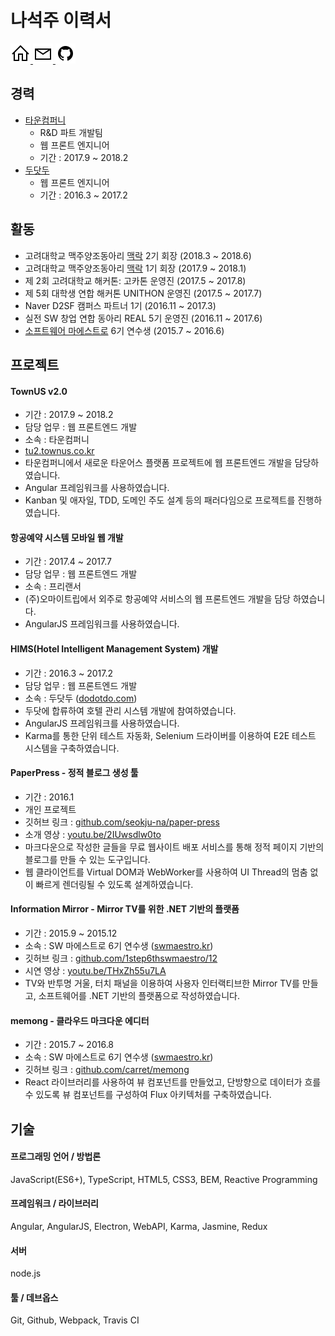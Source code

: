 # 나석주 이력서

<a href="https://seokju.me">
<img src="assets/icons/home.svg" width="32" alt="homepage">
</a>

<a href="mailto:seokju.me@gmail.com">
<img src="assets/icons/email.svg" width="32" alt="email">
</a>

<a href="https://github.com/seokju-na">
<img src="assets/icons/github.svg" width="32" alt="github">
</a>


## 경력

* [타운컴퍼니](https://fb.com/towncompany)
    - R&D 파트 개발팀
    - 웹 프론트 엔지니어
    - 기간 : 2017.9 ~ 2018.2
* [두닷두](www.dodotdo.com)
    - 웹 프론트 엔지니어
    - 기간 : 2016.3 ~ 2017.2


## 활동

* 고려대학교 맥주양조동아리 [맥락](https://enjoybeer.org) 2기 회장 (2018.3 ~ 2018.6)
* 고려대학교 맥주양조동아리 [맥락](https://enjoybeer.org) 1기 회장 (2017.9 ~ 2018.1)
* 제 2회 고려대학교 해커톤: 고카톤 운영진 (2017.5 ~ 2017.8)
* 제 5회 대학생 연합 해커톤 UNITHON 운영진 (2017.5 ~ 2017.7)
* Naver D2SF 캠퍼스 파트너 1기 (2016.11 ~ 2017.3)
* 실전 SW 창업 연합 동아리 REAL 5기 운영진 (2016.11 ~ 2017.6)
* [소프트웨어 마에스트로](swmaestro.kr) 6기 연수생 (2015.7 ~ 2016.6)


## 프로젝트

#### TownUS v2.0

- 기간 : 2017.9 ~ 2018.2
- 담당 업무 : 웹 프론트엔드 개발
- 소속 : 타운컴퍼니
- [tu2.townus.co.kr](https://tu2.townus.co.kr)
- 타운컴퍼니에서 새로운 타운어스 플랫폼 프로젝트에 웹 프론트엔드 개발을 담당하였습니다.
- Angular 프레임워크를 사용하였습니다.
- Kanban 및 애자일, TDD, 도메인 주도 설계 등의 패러다임으로 프로젝트를 진행하였습니다.


#### 항공예약 시스템 모바일 웹 개발

- 기간 : 2017.4 ~ 2017.7
- 담당 업무 : 웹 프론트엔드 개발
- 소속 : 프리랜서
- (주)오마이트립에서 외주로 항공예약 서비스의 웹 프론트엔드 개발을 담당 하였습니다.
- AngularJS 프레임워크를 사용하였습니다.


#### HIMS(Hotel Intelligent Management System) 개발

- 기간 : 2016.3 ~ 2017.2
- 담당 업무 : 웹 프론트엔드 개발
- 소속 : 두닷두 ([dodotdo.com](www.dodotdo.com))
- 두닷에 합류하여 호텔 관리 시스템 개발에 참여하였습니다.
- AngularJS 프레임워크를 사용하였습니다.
- Karma를 통한 단위 테스트 자동화, Selenium 드라이버를 이용하여 E2E 테스트 시스템을 구축하였습니다.


#### PaperPress - 정적 블로그 생성 툴

- 기간 : 2016.1
- 개인 프로젝트
- 깃허브 링크 : [github.com/seokju-na/paper-press](https://github.com/seokju-na/paper-press)
- 소개 영상 : [youtu.be/2IUwsdlw0to](https://youtu.be/2IUwsdlw0to)
- 마크다운으로 작성한 글들을 무료 웹사이트 배포 서비스를 통해 정적 페이지 기반의 블로그를 만들 수 있는 도구입니다.
- 웹 클라이언트를 Virtual DOM과 WebWorker를 사용하여 UI Thread의 멈춤 없이 빠르게 렌더링될 수 있도록 설계하였습니다.


#### Information Mirror - Mirror TV를 위한 .NET 기반의 플랫폼

- 기간 : 2015.9 ~ 2015.12
- 소속 : SW 마에스트로 6기 연수생 ([swmaestro.kr](www.swmaestro.kr))
- 깃허브 링크 : [github.com/1step6thswmaestro/12](https://github.com/1step6thswmaestro/12)
- 시연 영상 : [youtu.be/THxZh55u7LA](https://youtu.be/THxZh55u7LA)
- TV와 반투명 거울, 터치 패널을 이용하여 사용자 인터랙티브한 Mirror TV를 만들고, 소프트웨어를 .NET 기반의 플랫폼으로 작성하였습니다.


#### memong - 클라우드 마크다운 에디터

- 기간 : 2015.7 ~ 2016.8
- 소속 : SW 마에스트로 6기 연수생 ([swmaestro.kr](www.swmaestro.kr))
- 깃허브 링크 : [github.com/carret/memong](https://github.com/carret/memong)
- React 라이브러리를 사용하여 뷰 컴포넌트를 만들었고, 단방향으로 데이터가 흐를 수 있도록 뷰 컴포넌트를 구성하여 Flux 아키텍처를 구축하였습니다.



## 기술

#### 프로그래밍 언어 / 방법론

JavaScript(ES6+), TypeScript, HTML5, CSS3, BEM, Reactive Programming


#### 프레임워크 / 라이브러리

Angular, AngularJS, Electron, WebAPI, Karma, Jasmine, Redux


#### 서버

node.js


#### 툴 / 데브옵스

Git, Github, Webpack, Travis CI
